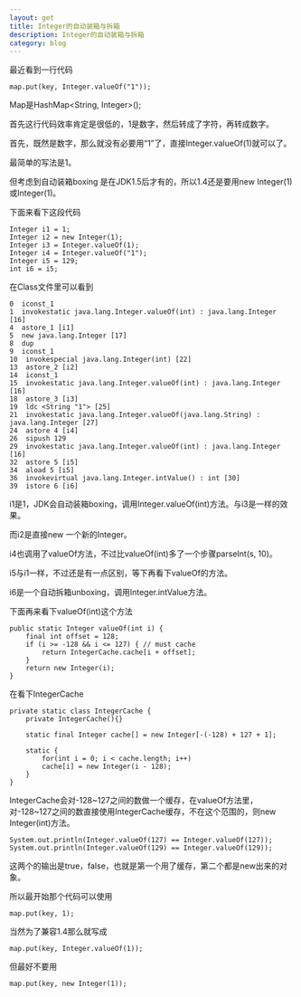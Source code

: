 ```yaml
---
layout: get
title: Integer的自动装箱与拆箱
description: Integer的自动装箱与拆箱
category: blog
---
```

最近看到一行代码

	map.put(key, Integer.valueOf("1"));

Map是HashMap<String, Integer>();

首先这行代码效率肯定是很低的，1是数字，然后转成了字符，再转成数字。

首先，既然是数字，那么就没有必要用“1”了，直接Integer.valueOf(1)就可以了。

最简单的写法是1。

但考虑到自动装箱boxing 是在JDK1.5后才有的，所以1.4还是要用new Integer(1)或Integer(1)。

下面来看下这段代码

	Integer i1 = 1;
	Integer i2 = new Integer(1);
	Integer i3 = Integer.valueOf(1);	
	Integer i4 = Integer.valueOf("1");
	Integer i5 = 129;		
	int i6 = i5;

在Class文件里可以看到

	0  iconst_1
	1  invokestatic java.lang.Integer.valueOf(int) : java.lang.Integer [16]
	4  astore_1 [i1]
	5  new java.lang.Integer [17]
	8  dup
	9  iconst_1
	10  invokespecial java.lang.Integer(int) [22]
	13  astore_2 [i2]
	14  iconst_1
	15  invokestatic java.lang.Integer.valueOf(int) : java.lang.Integer [16]
	18  astore_3 [i3]
	19  ldc <String "1"> [25]
	21  invokestatic java.lang.Integer.valueOf(java.lang.String) : java.lang.Integer [27]
	24  astore 4 [i4]
	26  sipush 129
	29  invokestatic java.lang.Integer.valueOf(int) : java.lang.Integer [16]
	32  astore 5 [i5]
	34  aload 5 [i5]
	36  invokevirtual java.lang.Integer.intValue() : int [30]
	39  istore 6 [i6]
    
i1是1，JDK会自动装箱boxing，调用Integer.valueOf(int)方法。与i3是一样的效果。

而i2是直接new 一个新的Integer。

i4也调用了valueOf方法，不过比valueOf(int)多了一个步骤parseInt(s, 10)。

i5与i1一样，不过还是有一点区别，等下再看下valueOf的方法。

i6是一个自动拆箱unboxing，调用Integer.intValue方法。

下面再来看下valueOf(int)这个方法

	public static Integer valueOf(int i) {
		final int offset = 128;
		if (i >= -128 && i <= 127) { // must cache 
			return IntegerCache.cache[i + offset];
		}
		return new Integer(i);
	}

在看下IntegerCache

	private static class IntegerCache {
		private IntegerCache(){}

		static final Integer cache[] = new Integer[-(-128) + 127 + 1];

		static {
			for(int i = 0; i < cache.length; i++)
			cache[i] = new Integer(i - 128);
		}
	}

IntegerCache会对-128~127之间的数做一个缓存，在valueOf方法里，对-128~127之间的数直接使用IntegerCache缓存，不在这个范围的，则new Integer(int)方法。

	System.out.println(Integer.valueOf(127) == Integer.valueOf(127));
	System.out.println(Integer.valueOf(129) == Integer.valueOf(129));

这两个的输出是true，false，也就是第一个用了缓存，第二个都是new出来的对象。

所以最开始那个代码可以使用

	map.put(key, 1);

当然为了兼容1.4那么就写成

	map.put(key, Integer.valueOf(1));
	
但最好不要用

	map.put(key, new Integer(1));